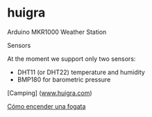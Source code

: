# huigra
Arduino MKR1000 Weather Station 

Sensors

At the moment we support only two sensors:

- DHT11 (or DHT22) temperature and humidity
- BMP180 for barometric pressure

[Camping] (www.huigra.com)

[Cómo encender una fogata](https://neomano.com/tecnicas-para-encender-una-buena-fogata-en-tu-dia-de-camping/)
